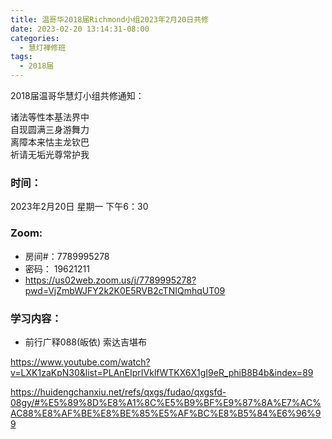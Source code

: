 ```yaml
---
title: 温哥华2018届Richmond小组2023年2月20日共修
date: 2023-02-20 13:14:31-08:00
categories:
  - 慧灯禅修班
tags:
  - 2018届
---
```

2018届温哥华慧灯小组共修通知：

诸法等性本基法界中\
自现圆满三身游舞力\
离障本来怙主龙钦巴\
祈请无垢光尊常护我

### 时间：

2023年2月20日 星期一 下午6：30

### Zoom:

* 房间#：7789995278
* 密码： 19621211
* <https://us02web.zoom.us/j/7789995278?pwd=VjZmbWJFY2k2K0E5RVB2cTNIQmhqUT09>

### 学习内容：

* 前行广释088(皈依) 索达吉堪布

<https://www.youtube.com/watch?v=LXK1zaKpN30&list=PLAnEIprIVklfWTKX6X1gI9eR_phiB8B4b&index=89>

<https://huidengchanxiu.net/refs/qxgs/fudao/qxgsfd-08gy/#%E5%89%8D%E8%A1%8C%E5%B9%BF%E9%87%8A%E7%AC%AC88%E8%AF%BE%E8%BE%85%E5%AF%BC%E8%B5%84%E6%96%99>